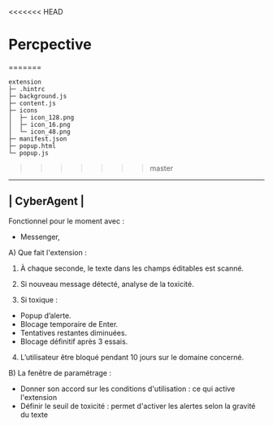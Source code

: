<<<<<<< HEAD
# Percpective
=======

```
extension
├─ .hintrc
├─ background.js
├─ content.js
├─ icons
│  ├─ icon_128.png
│  ├─ icon_16.png
│  └─ icon_48.png
├─ manifest.json
├─ popup.html
└─ popup.js

```
>>>>>>> master

--------------
| CyberAgent |
--------------

Fonctionnel pour le moment avec :
- Messenger,

A) Que fait l'extension :

1) À chaque seconde, le texte dans les champs  éditables est scanné.

2) Si nouveau message détecté, analyse de la toxicité.

3) Si toxique :

- Popup d’alerte.
- Blocage temporaire de Enter.
- Tentatives restantes diminuées.
- Blocage définitif après 3 essais.

4) L’utilisateur être bloqué pendant 10 jours sur le domaine concerné.


B) La fenêtre de paramétrage :

- Donner son accord sur les conditions d'utilisation :
ce qui active l'extension
- Définir le seuil de toxicité : permet d'activer les alertes selon la gravité du texte

